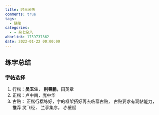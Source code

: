 ```yaml
---
title: 时光余热
comments: true
tags:
  - 随笔
categories:
  - - 杂七杂八
abbrlink: 1759737362
date: 2022-01-22 00:00:00
---
```


## 练字总结

### 字帖选择

1. 行楷：**吴玉生**， **荆霄鹏**，田英章
2. 正楷：卢中南，庞中华
3. 古贴： 正楷行楷练好，字的框架搭好再去临纂古贴， 古贴要求有观帖能力，推荐 灵飞经， 兰亭集序， 赤壁赋

